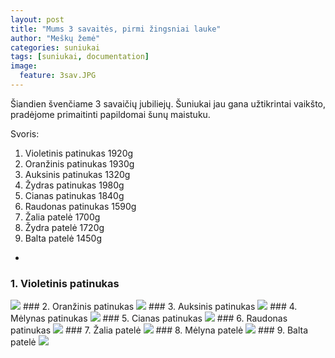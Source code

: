 ```yaml
---
layout: post
title: "Mums 3 savaitės, pirmi žingsniai lauke"
author: "Meškų žemė"
categories: suniukai
tags: [suniukai, documentation]
image:
  feature: 3sav.JPG
---
```


Šiandien švenčiame 3 savaičių jubiliejų. Šuniukai jau gana užtikrintai vaikšto, pradėjome primaitinti papildomai šunų maistuku.

Svoris:
1. Violetinis patinukas 1920g
1. Oranžinis patinukas 1930g
1. Auksinis patinukas 1320g
1. Žydras patinukas 1980g
1. Cianas patinukas 1840g
1. Raudonas patinukas 1590g
1. Žalia patelė 1700g
1. Žydra patelė 1720g
1. Balta patelė 1450g

-


### 1. Violetinis patinukas
<img src="{{ site.github.url }}/assets/img/violetboy3w.jpg">
### 2. Oranžinis patinukas
<img src="{{ site.github.url }}/assets/img/orangeboy3w.jpg">
### 3. Auksinis patinukas
<img src="{{ site.github.url }}/assets/img/goldenboy3w.jpg">
### 4. Mėlynas patinukas
<img src="{{ site.github.url }}/assets/img/blueboy3w.jpg">
### 5. Cianas patinukas
<img src="{{ site.github.url }}/assets/img/cyanboy3w.jpg">
### 6. Raudonas patinukas
<img src="{{ site.github.url }}/assets/img/redboy3w.jpg">
### 7. Žalia patelė
<img src="{{ site.github.url }}/assets/img/greengirl3w.jpg">
### 8. Mėlyna patelė
<img src="{{ site.github.url }}/assets/img/bluegirl3w.jpg">
### 9. Balta patelė
<img src="{{ site.github.url }}/assets/img/whitegirl3w.jpg">
